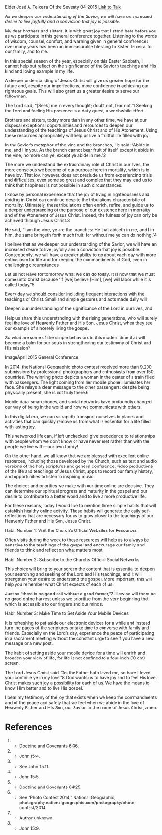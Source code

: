 Elder José A. Teixeira
Of the Seventy
04-2015
[Link to Talk](https://www.churchofjesuschrist.org/study/general-conference/2015/04/seeking-the-lord?lang=eng)

_As we deepen our understanding of the Savior, we will have an increased desire to live joyfully and a conviction that joy is possible._

My dear brothers and sisters, it is with great joy that I stand here before you as we participate in this general conference together. Listening to the words of wisdom, counsel, comfort, and warning given in general conferences over many years has been an immeasurable blessing to Sister Teixeira, to our family, and to me.

In this special season of the year, especially on this Easter Sabbath, I cannot help but reflect on the significance of the Savior’s teachings and His kind and loving example in my life.

A deeper understanding of Jesus Christ will give us greater hope for the future and, despite our imperfections, more confidence in achieving our righteous goals. This will also grant us a greater desire to serve our fellowman.

The Lord said, “[Seek] me in every thought; doubt not, fear not.”1 Seeking the Lord and feeling His presence is a daily quest, a worthwhile effort.

Brothers and sisters, today more than in any other time, we have at our disposal exceptional opportunities and resources to deepen our understanding of the teachings of Jesus Christ and of His Atonement. Using these resources appropriately will help us live a fruitful life filled with joy.

In the Savior’s metaphor of the vine and the branches, He said: “Abide in me, and I in you. As the branch cannot bear fruit of itself, except it abide in the vine; no more can ye, except ye abide in me.”2

The more we understand the extraordinary role of Christ in our lives, the more conscious we become of our purpose here in mortality, which is to have joy. That joy, however, does not preclude us from experiencing trials and difficulties, even some so great and complex that they may lead us to think that happiness is not possible in such circumstances.

I know by personal experience that the joy of living in righteousness and abiding in Christ can continue despite the tribulations characteristic of mortality. Ultimately, these tribulations often enrich, refine, and guide us to a deeper understanding of the purpose of our existence here in mortality and of the Atonement of Jesus Christ. Indeed, the fulness of joy can only be achieved through Jesus Christ.3

He said, “I am the vine, ye are the branches: He that abideth in me, and I in him, the same bringeth forth much fruit: for without me ye can do nothing.”4

I believe that as we deepen our understanding of the Savior, we will have an increased desire to live joyfully and a conviction that joy is possible. Consequently, we will have a greater ability to go about each day with more enthusiasm for life and for keeping the commandments of God, even in challenging circumstances.

Let us not leave for tomorrow what we can do today. It is now that we must come unto Christ because “if [we] believe [Him], [we] will labor while it is called today.”5

Every day we should consider including frequent interactions with the teachings of Christ. Small and simple gestures and acts made daily will:





Deepen our understanding of the significance of the Lord in our lives, and





Help us share this understanding with the rising generations, who will surely feel the love of Heavenly Father and His Son, Jesus Christ, when they see our example of sincerely living the gospel.







So what are some of the simple behaviors in this modern time that will become a balm for our souls in strengthening our testimony of Christ and His mission?

  ImageApril 2015 General Conference

In 2014, the National Geographic photo contest received more than 9,200 submissions by professional photographers and enthusiasts from over 150 countries. The winning photo depicts a woman in the center of a train filled with passengers. The light coming from her mobile phone illuminates her face. She relays a clear message to the other passengers: despite being physically present, she is not truly there.6

Mobile data, smartphones, and social networks have profoundly changed our way of being in the world and how we communicate with others.

In this digital era, we can so rapidly transport ourselves to places and activities that can quickly remove us from what is essential for a life filled with lasting joy.

This networked life can, if left unchecked, give precedence to relationships with people whom we don’t know or have never met rather than with the people we live with—our own family!

On the other hand, we all know that we are blessed with excellent online resources, including those developed by the Church, such as text and audio versions of the holy scriptures and general conference, video productions of the life and teachings of Jesus Christ, apps to record our family history, and opportunities to listen to inspiring music.

The choices and priorities we make with our time online are decisive. They can determine our spiritual progress and maturity in the gospel and our desire to contribute to a better world and to live a more productive life.

For these reasons, today I would like to mention three simple habits that will establish healthy online activity. These habits will generate the daily self-reflections that are necessary for us to grow closer to the teachings of our Heavenly Father and His Son, Jesus Christ.





Habit Number 1: Visit the Church’s Official Websites for Resources



Often visits during the week to these resources will help us to always be sensitive to the teachings of the gospel and encourage our family and friends to think and reflect on what matters most.







Habit Number 2: Subscribe to the Church’s Official Social Networks



This choice will bring to your screen the content that is essential to deepen your searching and seeking of the Lord and His teachings, and it will strengthen your desire to understand the gospel. More important, this will help you remember what Christ expects of each of us.



Just as “there is no good soil without a good farmer,”7 likewise will there be no good online harvest unless we prioritize from the very beginning that which is accessible to our fingers and our minds.







Habit Number 3: Make Time to Set Aside Your Mobile Devices



It is refreshing to put aside our electronic devices for a while and instead turn the pages of the scriptures or take time to converse with family and friends. Especially on the Lord’s day, experience the peace of participating in a sacrament meeting without the constant urge to see if you have a new message or a new post.

The habit of setting aside your mobile device for a time will enrich and broaden your view of life, for life is not confined to a four-inch (10 cm) screen.

The Lord Jesus Christ said, “As the Father hath loved me, so have I loved you: continue ye in my love.”8 God wants us to have joy and to feel His love. Christ makes such joy a possibility for each of us. We have the means to know Him better and to live His gospel.

I bear my testimony of the joy that exists when we keep the commandments and of the peace and safety that we feel when we abide in the love of Heavenly Father and His Son, our Savior. In the name of Jesus Christ, amen.

# References
1. - Doctrine and Covenants 6:36.
2. - John 15:4.
3. - See John 15:11.
4. - John 15:5.
5. - Doctrine and Covenants 64:25.
6. - See “Photo Contest 2014,” National Geographic, photography.nationalgeographic.com/photography/photo-contest/2014.
7. - Author unknown.
8. - John 15:9.